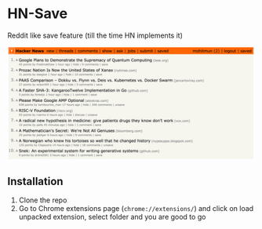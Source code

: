 # HN-Save
Reddit like save feature (till the time HN implements it)

![Screenshot](screenshot.png)

## Installation

1. Clone the repo
2. Go to Chrome extensions page (`chrome://extensions/`) and click on load unpacked extension, select folder and you are good to go